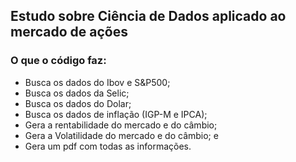 ## Estudo sobre Ciência de Dados aplicado ao mercado de ações

### O que o código faz:

- Busca os dados do Ibov e S&P500;
- Busca os dados da Selic;
- Busca os dados do Dolar;
- Busca os dados de inflação (IGP-M e IPCA);
- Gera a rentabilidade do mercado e do câmbio;
- Gera a Volatilidade do mercado e do câmbio; e
- Gera um pdf com todas as informações.
